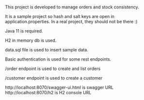 This project is developed to manage orders and stock consistency.

It is a sample project so hash and salt keys are open in application.properties. In a real project, they should not be there :)

Java 11 is required.

H2 in memory db is used.

data.sql file is used to insert sample data.

Basic authentication is used for some rest endpoints.

/order endpoint is used to create and list orders

/customer endpoint is used to create a customer

http://localhost:8070/swagger-ui.html is swagger URL
http://localhost:8070/h2 is H2 console URL



